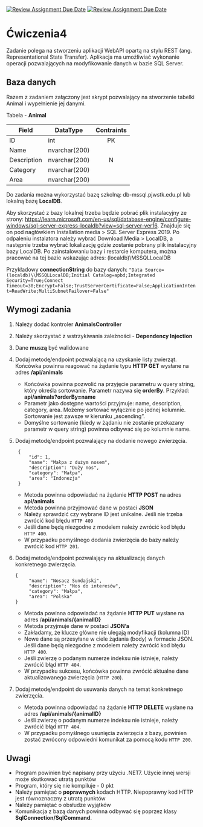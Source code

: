[![Review Assignment Due Date](https://classroom.github.com/assets/deadline-readme-button-24ddc0f5d75046c5622901739e7c5dd533143b0c8e959d652212380cedb1ea36.svg)](https://classroom.github.com/a/ozkEUy20)
[![Review Assignment Due Date](https://classroom.github.com/assets/deadline-readme-button-8d59dc4de5201274e310e4c54b9627a8934c3b88527886e3b421487c677d23eb.svg)](https://classroom.github.com/a/ozkEUy20)
# Ćwiczenia4

Zadanie polega na stworzeniu aplikacji WebAPI opartą na stylu REST (ang. Representational State Transfer). Aplikacja ma umożliwiać wykonanie operacji pozwalających na modyfikowanie danych w bazie SQL Server.

## Baza danych

Razem z zadaniem załączony jest skrypt pozwalający na stworzenie tabelki Animal i wypełnienie jej danymi.

Tabela - **Animal**

| Field       | DataType      | Contraints |
| ----------- | ------------- | :--------: |
| ID          | int           |     PK     |
| Name        | nvarchar(200) |            |
| Description | nvarchar(200) |     N      |
| Category    | nvarchar(200) |            |
| Area        | nvarchar(200) |            |

Do zadania można wykorzystać bazę szkolną: db-mssql.pjwstk.edu.pl lub lokalną bazę **LocalDB**.

Aby skorzystać z bazy lokalnej trzeba będzie pobrać plik instalacyjny ze strony: https://learn.microsoft.com/en-us/sql/database-engine/configure-windows/sql-server-express-localdb?view=sql-server-ver16. Znajduje się on pod nagłówkiem Installation media > SQL Server Express 2019. Po odpaleniu instalatora należy wybrać Download Media > LocalDB, a następnie trzeba wybrać lokalizację gdzie zostanie pobrany plik instalacyjny bazy LocalDB. Po zainstalowaniu bazy i restarcie komputera, można pracować na tej bazie wskazując adres: (localdb)\MSSQLLocalDB

Przykładowy **connectionString** do bazy danych:
`"Data Source=(localdb)\\MSSQLLocalDB;Initial Catalog=apbd;Integrated Security=True;Connect Timeout=30;Encrypt=False;TrustServerCertificate=False;ApplicationIntent=ReadWrite;MultiSubnetFailover=False"`

## Wymogi zadania

1. Należy dodać kontroler **AnimalsController**
2. Należy skorzystać z wstrzykiwania zależności - **Dependency Injection**
3. Dane **muszą** być walidowane
4. Dodaj metodę/endpoint pozwalającą na uzyskanie listy zwierząt. Końcówka powinna reagować na żądanie typu **HTTP GET** wysłane na adres **/api/animals**

   - Końcówka powinna pozwolić na przyjęcie parametru w query string, który określa sortowanie. Parametr nazywa się **orderBy**. Przykład: **api/animals?orderBy=name**
   - Parametr jako dostępne wartości przyjmuje: name, description, category, area. Możemy sortować wyłącznie po jednej kolumnie. Sortowanie jest zawsze w kierunku „ascending”.
   - Domyślne sortowanie (kiedy w żądaniu nie zostanie przekazany parametr w query string) powinna odbywać się po kolumnie name.

5. Dodaj metodę/endpoint pozwalający na dodanie nowego zwierzęcia.

   ```
    {
        "id": 1,
        "name": "Małpa z dużym nosem",
        "description": "Duży nos",
        "category": "Małpa",
        "area": "Indonezja"
    }
   ```

   - Metoda powinna odpowiadać na żądanie **HTTP POST** na adres **api/animals**
   - Metoda powinna przyjmować dane w postaci **JSON**
   - Należy sprawdzić czy wybrane ID jest unikalne. Jeśli nie trzeba zwrócić kod błędu `HTTP 409`
   - Jeśli dane będą niezgodne z modelem należy zwrócić kod błędu `HTTP 400`.
   - W przypadku pomyślnego dodania zwierzęcia do bazy należy zwrócić kod `HTTP 201`.

6. Dodaj metodę/endpoint pozwalający na aktualizację danych konkretnego zwierzęcia.

   ```
   {
        "name": "Nosacz Sundajski",
        "description": "Nos do interesów",
        "category": "Małpa",
        "area": "Polska"
   }
   ```

   - Metoda powinna odpowiadać na żądanie **HTTP PUT** wysłane na adres
     /**api/animals/{animalID}**
   - Metoda przyjmuje dane w postaci **JSON’a**
   - Zakładamy, że klucze główne nie ulegają modyfikacji (kolumna ID)
   - Nowe dane są przesyłane w ciele żądania (body) w formacie JSON. Jeśli dane będą niezgodne z modelem należy zwrócić kod błędu `HTTP 400`.
   - Jeśli zwierzę o podanym numerze indeksu nie istnieje, należy zwrócić błąd `HTTP 404`.
   - W przypadku sukcesu, końcówka powinna zwrócić aktualne dane aktualizowanego zwierzęcia (`HTTP 200`).

7. Dodaj metodę/endpoint do usuwania danych na temat konkretnego zwierzęcia.
   - Metoda powinna odpowiadać na żądanie **HTTP DELETE** wysłane na adres
     **/api/animals/{animalID}**
   - Jeśli zwierzę o podanym numerze indeksu nie istnieje, należy zwrócić błąd `HTTP 404`.
   - W przypadku pomyślnego usunięcia zwierzęcia z bazy, powinien zostać zwrócony odpowiedni komunikat za pomocą kodu `HTTP 200`.

## Uwagi

- Program powinien być napisany przy użyciu .NET7. Użycie innej wersji może skutkować utratą punktów
- Program, który się nie kompiluje - 0 pkt
- Należy pamiętać o **poprawnych** kodach HTTP. Niepoprawny kod HTTP jest równoznaczny z utratą punktów
- Należy pamiętać o obsłudze wyjątków
- Komunikacja z bazą danych powinna odbywać się poprzez klasy **SqlConnection/SqlCommand**.
